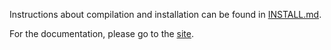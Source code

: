 Instructions about compilation and installation can be found in [INSTALL.md](INSTALL.md).

For the documentation, please go to the [site](https://illgrenoble.github.io/cameo/).
